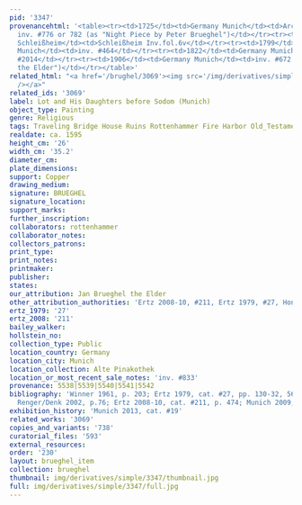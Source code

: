 ```yaml
---
pid: '3347'
provenancehtml: '<table><tr><td>1725</td><td>Germany Munich</td><td>Archducal Gallery
  inv. #776 or 782 (as "Night Piece by Peter Brueghel")</td></tr><tr><td>1748</td><td>Germany
  Schleißheim</td><td>Schleißheim Inv.fol.6v</td></tr><tr><td>1799</td><td>Germany
  Munich</td><td>inv. #464</td></tr><tr><td>1822</td><td>Germany Munich</td><td>inv.
  #2014</td></tr><tr><td>1906</td><td>Germany Munich</td><td>inv. #672 (as "Jan Brueghel
  the Elder")</td></tr></table>'
related_html: "<a href='/brughel/3069'><img src='/img/derivatives/simple/3069/thumbnail.jpg'
  /></a>"
related_ids: '3069'
label: Lot and His Daughters before Sodom (Munich)
object_type: Painting
genre: Religious
tags: Traveling Bridge House Ruins Rottenhammer Fire Harbor Old_Testament
realdate: ca. 1595
height_cm: '26'
width_cm: '35.2'
diameter_cm:
plate_dimensions:
support: Copper
drawing_medium:
signature: BRUEGHEL
signature_location:
support_marks:
further_inscription:
collaborators: rottenhammer
collaborator_notes:
collectors_patrons:
print_type:
print_notes:
printmaker:
publisher:
states:
our_attribution: Jan Brueghel the Elder
other_attribution_authorities: 'Ertz 2008-10, #211, Ertz 1979, #27, Honig database'
ertz_1979: '27'
ertz_2008: '211'
bailey_walker:
hollstein_no:
collection_type: Public
location_country: Germany
location_city: Munich
location_collection: Alte Pinakothek
location_or_most_recent_sale_notes: 'inv. #833'
provenance: 5538|5539|5540|5541|5542
bibliography: 'Winner 1961, p. 203; Ertz 1979, cat. #27, pp. 130-32, 562, fig. 136;
  Renger/Denk 2002, p.76; Ertz 2008-10, cat. #211, p. 474; Munich 2009, p. 94 ff.'
exhibition_history: 'Munich 2013, cat. #19'
related_works: '3069'
copies_and_variants: '738'
curatorial_files: '593'
external_resources:
order: '230'
layout: brueghel_item
collection: brueghel
thumbnail: img/derivatives/simple/3347/thumbnail.jpg
full: img/derivatives/simple/3347/full.jpg
---
```

